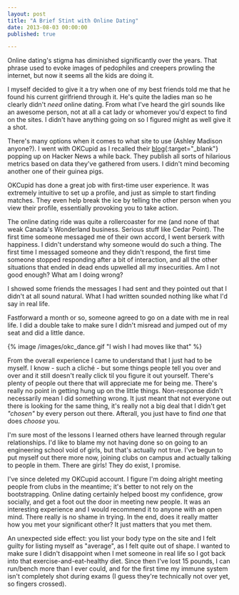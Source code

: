 ```yaml
---
layout: post
title: "A Brief Stint with Online Dating"
date: 2013-08-03 00:00:00
published: true

---
```


Online dating's stigma has diminished significantly over the years. That phrase used to evoke images of pedophiles and creepers prowling the internet, but now it seems all the kids are doing it.

I myself decided to give it a try when one of my best friends told me that he found his current girlfriend through it. He's quite the ladies man so he clearly didn't _need_ online dating. From what I've heard the girl sounds like an awesome person, not at all a cat lady or whomever you'd expect to find on the sites. I didn't have anything going on so I figured might as well give it a shot.

There's many options when it comes to what site to use (Ashley Madison anyone?). 
I went with OKCupid as I recalled their 
[blog](http://blog.okcupid.com/){:target="_blank"} popping up on Hacker News a 
while back. They publish all sorts of hilarious metrics based on data they've 
  gathered from users. I didn't mind becoming another one of their guinea pigs.

OKCupid has done a great job with first-time user experience. It was extremely intuitive to set up a profile, and just as simple to start finding matches. They even help break the ice by telling the other person when you view their profile, essentially provoking you to take action.

The online dating ride was quite a rollercoaster for me (and none of that weak Canada's Wonderland business. Serious stuff like Cedar Point). The first time someone messaged me of their own accord, I went berserk with happiness. I didn't understand why someone would do such a thing. The first time I messaged someone and they didn't respond, the first time someone stopped responding after a bit of interaction, and all the other situations that ended in dead ends upwelled all my insecurities. Am I not good enough? What am I doing wrong?

I showed some friends the messages I had sent and they pointed out that I didn't at all sound natural. What I had written sounded nothing like what I'd say in real life.

Fastforward a month or so, someone agreed to go on a date with me in real life. I did a double take to make sure I didn't misread and jumped out of my seat and did a little dance.

{% image /images/okc_dance.gif "I wish I had moves like that" %}

From the overall experience I came to understand that I just had to be myself. I know - such a cliché - but some things people tell you over and over and it still doesn't really click til you figure it out yourself. There's plenty of people out there that will appreciate me for being me. There's really no point in getting hung up on the little things. Non-response didn't necessarily mean I did something wrong. It just meant that not everyone out there is looking for the same thing, it's really not a big deal that I didn't get _"chosen"_ by every person out there. Afterall, you just have to find _one_ that does _choose_ you.

I'm sure most of the lessons I learned others have learned through regular relationships. I'd like to blame my not having done so on going to an engineering school void of girls, but that's actually not true. I've begun to put myself out there more now, joining clubs on campus and actually talking to people in them. There are girls! They do exist, I promise.

I've since deleted my OKCupid account. I figure I'm doing alright meeting people from clubs in the meantime; it's better to not rely on the bootstrapping. Online dating certainly helped boost my confidence, grow socially, and get a foot out the door in meeting new people. It was an interesting experience and I would recommend it to anyone with an open mind. There really is no shame in trying. In the end, does it really matter how you met your significant other? It just matters that you met them.

An unexpected side effect: you list your body type on the site and I felt guilty for listing myself as "average", as I felt quite out of shape. I wanted to make sure I didn't disappoint when I met someone in real life so I got back into that exercise-and-eat-healthy diet. Since then I've lost 15 pounds, I can run/bench more than I ever could, and for the first time my immune system isn't completely shot during exams (I guess they're technically not over yet, so fingers crossed).
